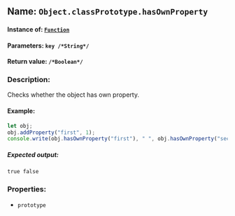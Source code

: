 ## Name: `Object.classPrototype.hasOwnProperty`

#### Instance of: [`Function`](Function.md)

#### Parameters: `key /*String*/`

#### Return value: `/*Boolean*/`

### Description:

Checks whether the object has own property.

#### Example:

```js
let obj;
obj.addProperty("first", 1);
console.write(obj.hasOwnProperty("first"), " ", obj.hasOwnProperty("second"));
```

##### Expected output:

```
true false
```

### Properties:

- `prototype`


